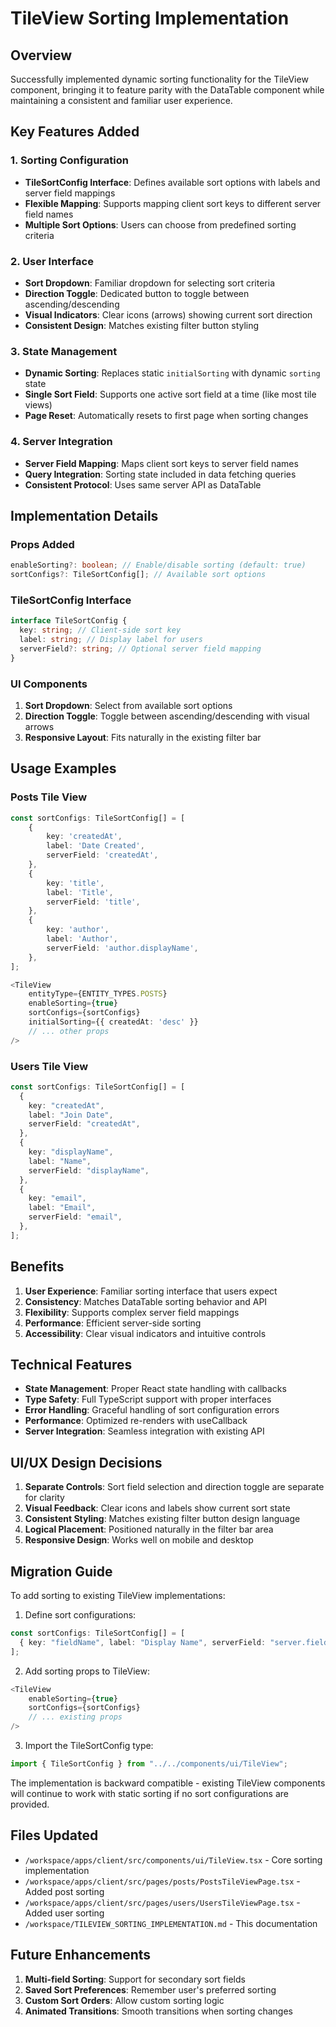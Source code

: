# TileView Sorting Implementation

## Overview

Successfully implemented dynamic sorting functionality for the TileView component, bringing it to feature parity with the DataTable component while maintaining a consistent and familiar user experience.

## Key Features Added

### 1. Sorting Configuration

- **TileSortConfig Interface**: Defines available sort options with labels and server field mappings
- **Flexible Mapping**: Supports mapping client sort keys to different server field names
- **Multiple Sort Options**: Users can choose from predefined sorting criteria

### 2. User Interface

- **Sort Dropdown**: Familiar dropdown for selecting sort criteria
- **Direction Toggle**: Dedicated button to toggle between ascending/descending
- **Visual Indicators**: Clear icons (arrows) showing current sort direction
- **Consistent Design**: Matches existing filter button styling

### 3. State Management

- **Dynamic Sorting**: Replaces static `initialSorting` with dynamic `sorting` state
- **Single Sort Field**: Supports one active sort field at a time (like most tile views)
- **Page Reset**: Automatically resets to first page when sorting changes

### 4. Server Integration

- **Server Field Mapping**: Maps client sort keys to server field names
- **Query Integration**: Sorting state included in data fetching queries
- **Consistent Protocol**: Uses same server API as DataTable

## Implementation Details

### Props Added

```typescript
enableSorting?: boolean; // Enable/disable sorting (default: true)
sortConfigs?: TileSortConfig[]; // Available sort options
```

### TileSortConfig Interface

```typescript
interface TileSortConfig {
  key: string; // Client-side sort key
  label: string; // Display label for users
  serverField?: string; // Optional server field mapping
}
```

### UI Components

1. **Sort Dropdown**: Select from available sort options
2. **Direction Toggle**: Toggle between ascending/descending with visual arrows
3. **Responsive Layout**: Fits naturally in the existing filter bar

## Usage Examples

### Posts Tile View

```typescript
const sortConfigs: TileSortConfig[] = [
    {
        key: 'createdAt',
        label: 'Date Created',
        serverField: 'createdAt',
    },
    {
        key: 'title',
        label: 'Title',
        serverField: 'title',
    },
    {
        key: 'author',
        label: 'Author',
        serverField: 'author.displayName',
    },
];

<TileView
    entityType={ENTITY_TYPES.POSTS}
    enableSorting={true}
    sortConfigs={sortConfigs}
    initialSorting={{ createdAt: 'desc' }}
    // ... other props
/>
```

### Users Tile View

```typescript
const sortConfigs: TileSortConfig[] = [
  {
    key: "createdAt",
    label: "Join Date",
    serverField: "createdAt",
  },
  {
    key: "displayName",
    label: "Name",
    serverField: "displayName",
  },
  {
    key: "email",
    label: "Email",
    serverField: "email",
  },
];
```

## Benefits

1. **User Experience**: Familiar sorting interface that users expect
2. **Consistency**: Matches DataTable sorting behavior and API
3. **Flexibility**: Supports complex server field mappings
4. **Performance**: Efficient server-side sorting
5. **Accessibility**: Clear visual indicators and intuitive controls

## Technical Features

- **State Management**: Proper React state handling with callbacks
- **Type Safety**: Full TypeScript support with proper interfaces
- **Error Handling**: Graceful handling of sort configuration errors
- **Performance**: Optimized re-renders with useCallback
- **Server Integration**: Seamless integration with existing API

## UI/UX Design Decisions

1. **Separate Controls**: Sort field selection and direction toggle are separate for clarity
2. **Visual Feedback**: Clear icons and labels show current sort state
3. **Consistent Styling**: Matches existing filter button design language
4. **Logical Placement**: Positioned naturally in the filter bar area
5. **Responsive Design**: Works well on mobile and desktop

## Migration Guide

To add sorting to existing TileView implementations:

1. Define sort configurations:

```typescript
const sortConfigs: TileSortConfig[] = [
  { key: "fieldName", label: "Display Name", serverField: "server.field" },
];
```

2. Add sorting props to TileView:

```typescript
<TileView
    enableSorting={true}
    sortConfigs={sortConfigs}
    // ... existing props
/>
```

3. Import the TileSortConfig type:

```typescript
import { TileSortConfig } from "../../components/ui/TileView";
```

The implementation is backward compatible - existing TileView components will continue to work with static sorting if no sort configurations are provided.

## Files Updated

- `/workspace/apps/client/src/components/ui/TileView.tsx` - Core sorting implementation
- `/workspace/apps/client/src/pages/posts/PostsTileViewPage.tsx` - Added post sorting
- `/workspace/apps/client/src/pages/users/UsersTileViewPage.tsx` - Added user sorting
- `/workspace/TILEVIEW_SORTING_IMPLEMENTATION.md` - This documentation

## Future Enhancements

1. **Multi-field Sorting**: Support for secondary sort fields
2. **Saved Sort Preferences**: Remember user's preferred sorting
3. **Custom Sort Orders**: Allow custom sorting logic
4. **Animated Transitions**: Smooth transitions when sorting changes
